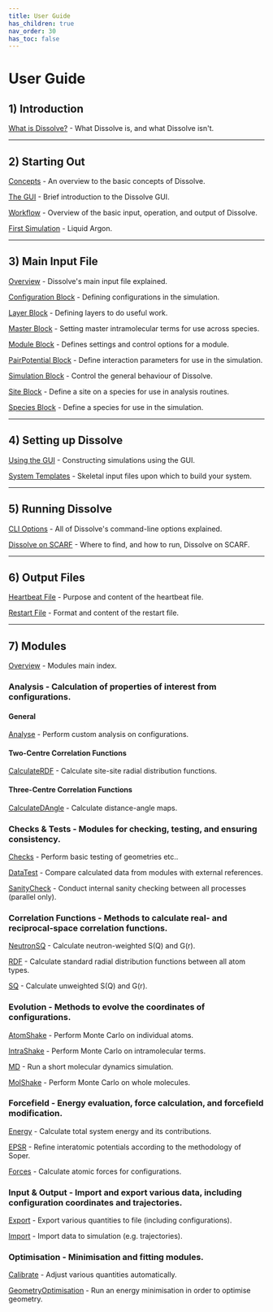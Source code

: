 ```yaml
---
title: User Guide
has_children: true
nav_order: 30
has_toc: false
---
```

# User Guide

## 1) Introduction

[What is Dissolve?](overview.md) - What Dissolve is, and what Dissolve isn't.

* * *

## 2) Starting Out

[Concepts](startingout/concepts.md) - An overview to the basic concepts of Dissolve.

[The GUI](startingout/gui.md) - Brief introduction to the Dissolve GUI.

[Workflow](startingout/workflow.md) - Overview of the basic input, operation, and output of Dissolve.

[First Simulation](../examples/argon/) - Liquid Argon.

* * *

## 3) Main Input File

[Overview](inputfile/index.md) - Dissolve's main input file explained.

[Configuration Block](inputfile/configuration.md) - Defining configurations in the simulation.

[Layer Block](inputfile/layer.md) - Defining layers to do useful work.

[Master Block](inputfile/master.md) - Setting master intramolecular terms for use across species.

[Module Block](inputfile/module.md) - Defines settings and control options for a module.

[PairPotential Block](inputfile/pairpotential.md) - Define interaction parameters for use in the simulation.

[Simulation Block](inputfile/simulation.md) - Control the general behaviour of Dissolve.

[Site Block](inputfile/site.md) - Define a site on a species for use in analysis routines.

[Species Block](inputfile/species.md) - Define a species for use in the simulation.

* * *

## 4) Setting up Dissolve

[Using the GUI](setup/scratch.md) - Constructing simulations using the GUI.

[System Templates](setup/templates.md) - Skeletal input files upon which to build your system.

* * *

## 5) Running Dissolve

[CLI Options](run/cli.md) - All of Dissolve's command-line options explained.

[Dissolve on SCARF](run/scarf.md) - Where to find, and how to run, Dissolve on SCARF.

* * *

## 6) Output Files

[Heartbeat File](heartbeatfile.md) - Purpose and content of the heartbeat file.

[Restart File](restartfile.md) - Format and content of the restart file.

* * *

## 7) Modules

[Overview](modules/index.md) - Modules main index.

### Analysis - Calculation of properties of interest from configurations.

#### General
[Analyse](modules/analyse/index.md) - Perform custom analysis on configurations.

#### Two-Centre Correlation Functions
[CalculateRDF](modules/calculaterdf/index.md) - Calculate site-site radial distribution functions.

#### Three-Centre Correlation Functions
[CalculateDAngle](modules/calculatedangle/index.md) - Calculate distance-angle maps.

### Checks & Tests - Modules for checking, testing, and ensuring consistency.

[Checks](modules/checks/index.md) - Perform basic testing of geometries etc..

[DataTest](modules/datatest/index.md) - Compare calculated data from modules with external references.

[SanityCheck](modules/sanitycheck/index.md) - Conduct internal sanity checking between all processes (parallel only).

### Correlation Functions - Methods to calculate real- and reciprocal-space correlation functions.

[NeutronSQ](modules/neutronsq/index.md) - Calculate neutron-weighted S(Q) and G(r).

[RDF](modules/rdf/index.md) - Calculate standard radial distribution functions between all atom types.

[SQ](modules/sq/index.md) - Calculate unweighted S(Q) and G(r).

### Evolution - Methods to evolve the coordinates of configurations.

[AtomShake](modules/atomshake/index.md) - Perform Monte Carlo on individual atoms.

[IntraShake](modules/intrashake/index.md) - Perform Monte Carlo on intramolecular terms.

[MD](modules/md/index.md) - Run a short molecular dynamics simulation.

[MolShake](modules/molshake/index.md) - Perform Monte Carlo on whole molecules.

### Forcefield - Energy evaluation, force calculation, and forcefield modification.

[Energy](modules/energy/index.md) - Calculate total system energy and its contributions.

[EPSR](modules/EPSR.md) - Refine interatomic potentials according to the methodology of Soper.

[Forces](modules/forces/index.md) - Calculate atomic forces for configurations.

### Input & Output - Import and export various data, including configuration coordinates and trajectories.

[Export](modules/export/index.md) - Export various quantities to file (including configurations).

[Import](modules/import/index.md) - Import data to simulation (e.g. trajectories).

### Optimisation - Minimisation and fitting modules.

[Calibrate](modules/calibrate/index.md) - Adjust various quantities automatically.

[GeometryOptimisation](modules/geometryoptimisation/index.md) - Run an energy minimisation in order to optimise geometry.

